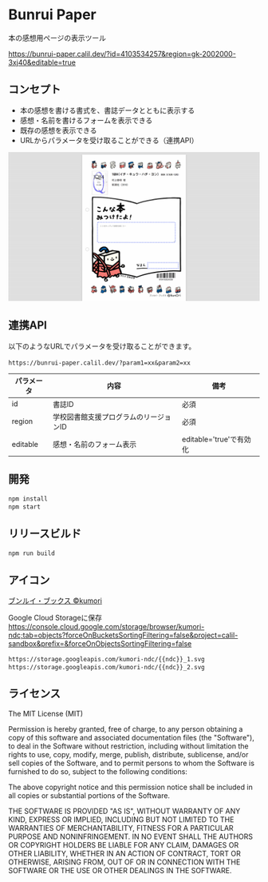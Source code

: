# Bunrui Paper

本の感想用ページの表示ツール

https://bunrui-paper.calil.dev/?id=4103534257&region=gk-2002000-3xj40&editable=true

## コンセプト

- 本の感想を書ける書式を、書誌データとともに表示する
- 感想・名前を書けるフォームを表示できる
- 既存の感想を表示できる
- URLからパラメータを受け取ることができる（連携API）

![画面イメージ](preview.png "画面イメージ")

## 連携API

以下のようなURLでパラメータを受け取ることができます。

`https://bunrui-paper.calil.dev/?param1=xx&param2=xx`

|  パラメータ  |  内容  | 備考 |
| ---- | ---- | ---- |
|  id  |  書誌ID  | 必須 |
|  region  |  学校図書館支援プログラムのリージョンID  | 必須 |
|  editable  |  感想・名前のフォーム表示  | editable='true'で有効化 |

## 開発

```
npm install  
npm start
```

## リリースビルド

```
npm run build
```

## アイコン

[ブンルイ・ブックス ©kumori](https://kumori.info/bunruibooks/)

Google Cloud Storageに保存\
https://console.cloud.google.com/storage/browser/kumori-ndc;tab=objects?forceOnBucketsSortingFiltering=false&project=calil-sandbox&prefix=&forceOnObjectsSortingFiltering=false

```
https://storage.googleapis.com/kumori-ndc/{{ndc}}_1.svg
https://storage.googleapis.com/kumori-ndc/{{ndc}}_2.svg
```

## ライセンス

The MIT License (MIT)

Permission is hereby granted, free of charge, to any person obtaining a copy
of this software and associated documentation files (the "Software"), to deal
in the Software without restriction, including without limitation the rights
to use, copy, modify, merge, publish, distribute, sublicense, and/or sell
copies of the Software, and to permit persons to whom the Software is
furnished to do so, subject to the following conditions:

The above copyright notice and this permission notice shall be included in all
copies or substantial portions of the Software.

THE SOFTWARE IS PROVIDED "AS IS", WITHOUT WARRANTY OF ANY KIND, EXPRESS OR
IMPLIED, INCLUDING BUT NOT LIMITED TO THE WARRANTIES OF MERCHANTABILITY,
FITNESS FOR A PARTICULAR PURPOSE AND NONINFRINGEMENT. IN NO EVENT SHALL THE
AUTHORS OR COPYRIGHT HOLDERS BE LIABLE FOR ANY CLAIM, DAMAGES OR OTHER
LIABILITY, WHETHER IN AN ACTION OF CONTRACT, TORT OR OTHERWISE, ARISING FROM,
OUT OF OR IN CONNECTION WITH THE SOFTWARE OR THE USE OR OTHER DEALINGS IN THE
SOFTWARE.
